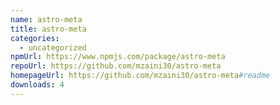 ```yaml
---
name: astro-meta
title: astro-meta
categories:
  - uncategorized
npmUrl: https://www.npmjs.com/package/astro-meta
repoUrl: https://github.com/mzaini30/astro-meta
homepageUrl: https://github.com/mzaini30/astro-meta#readme
downloads: 4
---
```

